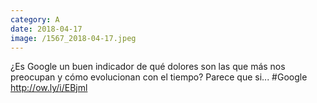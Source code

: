 ```yaml
--- 
category: A 
date: 2018-04-17 
image: /1567_2018-04-17.jpeg 
--- 
```


¿Es Google un buen indicador de qué dolores son las que más nos preocupan y cómo evolucionan con el tiempo? Parece que si... #Google http://ow.ly/i/EBjml